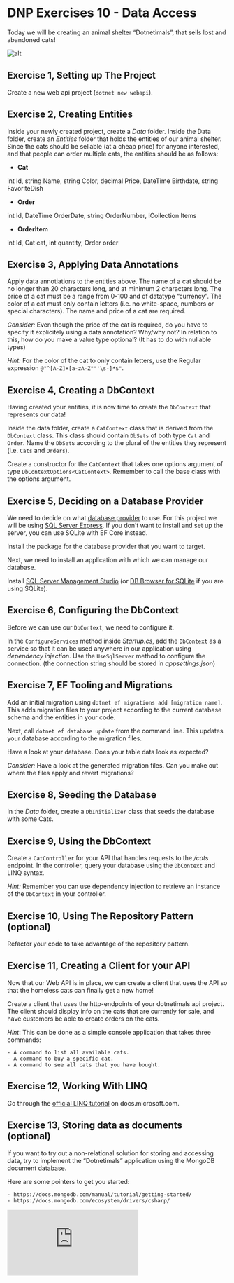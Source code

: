 # DNP Exercises 10 - Data Access

Today we will be creating an animal shelter “Dotnetimals”, that sells lost and abandoned cats!

![alt](https://snowyswan.com/wp-content/uploads/2016/02/free-kittens-in-the-box.jpg)

## Exercise 1, Setting up The Project

Create a new web api project (`dotnet new webapi`).

## Exercise 2, Creating Entities

Inside your newly created project, create a *Data* folder. Inside the Data folder, create an *Entities* folder that holds the entities of our animal shelter. Since the cats should be sellable (at a cheap price) for anyone interested, and that people can order multiple cats, the entities should be as follows:

* **Cat**  

int Id, string Name, string Color, decimal Price, DateTime Birthdate, string FavoriteDish

* **Order**  

int Id, DateTime OrderDate, string OrderNumber, ICollection<OrderItem> Items

* **OrderItem**  

int Id, Cat cat, int quantity, Order order

## Exercise 3, Applying Data Annotations

Apply data annotiations to the entities above. The name of a cat should be no longer than 20 characters long, and at minimum 2 characters long. The price of a cat must be a range from 0-100 and of datatype “currency”. The color of a cat must only contain letters (i.e. no white-space, numbers or special characters). The name and price of a cat are required.

*Consider:* Even though the price of the cat is required, do you have to specify it explicitely using a data annotation? Why/why not? In relation to this, how do you make a value type optional? (It has to do with nullable types)

*Hint:* For the color of the cat to only contain letters, use the Regular expression `@"^[A-Z]+[a-zA-Z""'\s-]*$"`.

## Exercise 4, Creating a DbContext

Having created your entities, it is now time to create the `DbContext` that represents our data!

Inside the data folder, create a `CatContext` class that is derived from the `DbContext` class.
This class should contain `DbSets` of both type `Cat` and `Order`. Name the `DbSet`s according to the plural of the entities they represent (i.e. `Cats` and `Orders`).

Create a constructor for the `CatContext` that takes one options argument of type `DbContextOptions<CatContext>`. Remember to call the base class with the options argument.

## Exercise 5, Deciding on a Database Provider

We need to decide on what [database provider](https://docs.microsoft.com/en-us/ef/core/providers/) to use. For this project we will be using [SQL Server Express](https://www.microsoft.com/en-us/sql-server/sql-server-editions-express). If you don’t want to install and set up the server, you can use SQLite with EF Core instead.

Install the package for the database provider that you want to target.

Next, we need to install an application with which we can manage our database.

Install [SQL Server Management Studio](https://docs.microsoft.com/en-us/sql/ssms/download-sql-server-management-studio-ssms) (or [DB Browser for SQLite](http://sqlitebrowser.org/) if you are using SQLite).

## Exercise 6, Configuring the DbContext

Before we can use our `DbContext`, we need to configure it.

In the `ConfigureServices` method inside *Startup.cs*, add the `DbContext` as a service so that it can be used anywhere in our application using *dependency injection*. Use the `UseSqlServer` method to configure the connection. (the connection string should be stored in *appsettings.json*)

## Exercise 7, EF Tooling and Migrations

Add an initial migration using `dotnet ef migrations add [migration name]`. This adds migration files to your project according to the current database schema and the entities in your code.

Next, call `dotnet ef database update` from the command line. This updates your database according to the migration files.

Have a look at your database. Does your table data look as expected?

*Consider:* Have a look at the generated migration files. Can you make out where the files apply and revert migrations?

## Exercise 8, Seeding the Database

In the *Data* folder, create a `DbInitializer` class that seeds the database with some Cats.

## Exercise 9, Using the DbContext

Create a `CatController` for your API that handles requests to the */cats* endpoint. In the controller, query your database using the `DbContext` and LINQ syntax.

*Hint:* Remember you can use dependency injection to retrieve an instance of the `DbContext` in your controller.

## Exercise 10, Using The Repository Pattern (optional)

Refactor your code to take advantage of the repository pattern.

## Exercise 11, Creating a Client for your API

Now that our Web API is in place, we can create a client that uses the API so that the homeless cats can finally get a new home!

Create a client that uses the http-endpoints of your dotnetimals api project. The client should display info on the cats that are currently for sale, and have customers be able to create orders on the cats.

*Hint*: This can be done as a simple console application that takes three commands:

    - A command to list all available cats.
    - A command to buy a specific cat.
    - A command to see all cats that you have bought.

## Exercise 12, Working With LINQ

Go through the [official LINQ tutorial](https://docs.microsoft.com/en-us/dotnet/csharp/tutorials/working-with-linq) on docs.microsoft.com.

## Exercise 13, Storing data as documents (optional)

If you want to try out a non-relational solution for storing and accessing data, try to implement the “Dotnetimals” application using the MongoDB document database.

Here are some pointers to get you started:

    - https://docs.mongodb.com/manual/tutorial/getting-started/  
    - https://docs.mongodb.com/ecosystem/drivers/csharp/

![alt](https://img-s-msn-com.akamaized.net/tenant/amp/entityid/BBKI9xd.img?h=416&w=624&m=6&q=60&u=t&o=f&l=f&x=2173&y=1262)